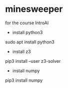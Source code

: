 # minesweeper
for the course IntroAI

- install python3 

sudo apt install python3

- install z3

pip3 install –user z3-solver

- install numpy

pip3 install numpy


